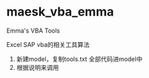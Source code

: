 # maesk_vba_emma
Emma's VBA Tools

Excel SAP vba的相关工具算法
1. 新建model，复制tools.txt 全部代码进model中
2. 根据说明来调用

